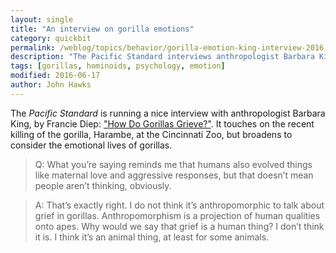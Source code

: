 ```yaml
---
layout: single
title: "An interview on gorilla emotions"
category: quickbit
permalink: /weblog/topics/behavior/gorilla-emotion-king-interview-2016.html
description: "The Pacific Standard interviews anthropologist Barbara King on the topic of gorilla behavior."
tags: [gorillas, hominoids, psychology, emotion]
modified: 2016-06-17
author: John Hawks
---
```


The <em>Pacific Standard</em> is running a nice interview with anthropologist Barbara King, by Francie Diep: <a href="https://psmag.com/how-do-gorillas-grieve-b285c6b30d84#.cg1tmhrh9">"How Do Gorillas Grieve?"</a>. It touches on the recent killing of the gorilla, Harambe, at the Cincinnati Zoo, but broadens to consider the emotional lives of gorillas. 

<blockquote>Q: What you’re saying reminds me that humans also evolved things like maternal love and aggressive responses, but that doesn’t mean people aren’t thinking, obviously.</strong></blockquote>

<blockquote>A: That’s exactly right. I do not think it’s anthropomorphic to talk about grief in gorillas. Anthropomorphism is a projection of human qualities onto apes. Why would we say that grief is a human thing? I don’t think it is. I think it’s an animal thing, at least for some animals.</blockquote>



